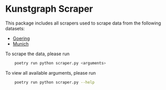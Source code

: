 # Kunstgraph Scraper

This package includes all scrapers used to scrape data from the following datasets:
- [Goering](https://www.dhm.de/datenbank/goering/dhm_goering.php)
- [Munich](https://www.dhm.de/datenbank/ccp/dhm_ccp.php)

To scrape the data, please run

```bash
    poetry run python scraper.py <arguments>
```

To view all available arguments, please run

```bash
    poetry run python scraper.py --help
```
